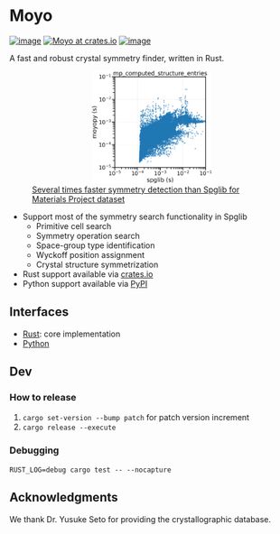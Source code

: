 # Moyo

[![image](https://img.shields.io/pypi/l/moyopy.svg)](https://pypi.python.org/pypi/moyopy)
[![Moyo at crates.io](https://img.shields.io/crates/v/moyo.svg)](https://img.shields.io/crates/v/moyo)
[![image](https://img.shields.io/pypi/v/moyopy.svg)](https://pypi.python.org/pypi/moyopy)

A fast and robust crystal symmetry finder, written in Rust.

<figure>
    <div style="text-align: center">
        <img src="bench/mp/mp.png" width=50%>
    </div>
    <figcaption><a href="bench/mp/analysis.ipynb">Several times faster symmetry detection than Spglib for Materials Project dataset</a></figcaption>
</figure>

- Support most of the symmetry search functionality in Spglib
  - Primitive cell search
  - Symmetry operation search
  - Space-group type identification
  - Wyckoff position assignment
  - Crystal structure symmetrization
- Rust support available via [crates.io](https://crates.io/crates/moyo)
- Python support available via [PyPI](https://pypi.org/project/moyopy/)

## Interfaces

- [Rust](moyo/README.md): core implementation
- [Python](moyopy/README.md)

## Dev

### How to release

1. `cargo set-version --bump patch` for patch version increment
1. `cargo release --execute`

### Debugging

```shell
RUST_LOG=debug cargo test -- --nocapture
```

## Acknowledgments

We thank Dr. Yusuke Seto for providing the crystallographic database.
